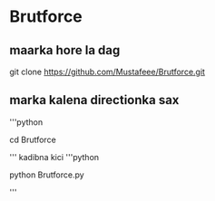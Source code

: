 # Brutforce

## maarka hore la dag

git clone https://github.com/Mustafeee/Brutforce.git

## marka kalena directionka sax
'''python

cd Brutforce

'''
kadibna kici
'''python

python Brutforce.py

'''
